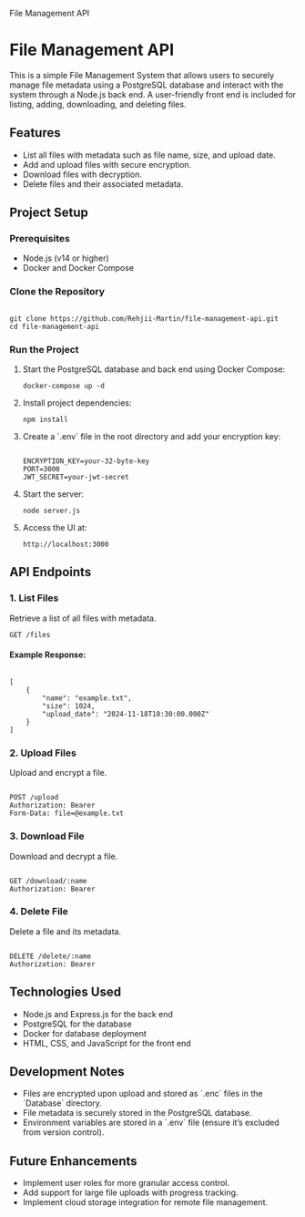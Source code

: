File Management API

# File Management API

This is a simple File Management System that allows users to securely manage file metadata using a PostgreSQL database and interact with the system through a Node.js back end. A user-friendly front end is included for listing, adding, downloading, and deleting files.

## Features

- List all files with metadata such as file name, size, and upload date.
- Add and upload files with secure encryption.
- Download files with decryption.
- Delete files and their associated metadata.

## Project Setup

### Prerequisites

- Node.js (v14 or higher)
- Docker and Docker Compose

### Clone the Repository

```

git clone https://github.com/Rehjii-Martin/file-management-api.git
cd file-management-api
```

### Run the Project

1.  Start the PostgreSQL database and back end using Docker Compose:

    ```
    docker-compose up -d
    ```

2.  Install project dependencies:

    ```
    npm install
    ```

3.  Create a \`.env\` file in the root directory and add your encryption key:

    ```

    ENCRYPTION_KEY=your-32-byte-key
    PORT=3000
    JWT_SECRET=your-jwt-secret

    ```

4.  Start the server:

    ```
    node server.js
    ```

5.  Access the UI at:

    ```
    http://localhost:3000
    ```

## API Endpoints

### 1\. List Files

Retrieve a list of all files with metadata.

```
GET /files
```

#### Example Response:

```

[
    {
        "name": "example.txt",
        "size": 1024,
        "upload_date": "2024-11-18T10:30:00.000Z"
    }
]

```

### 2\. Upload Files

Upload and encrypt a file.

```

POST /upload
Authorization: Bearer
Form-Data: file=@example.txt

```

### 3\. Download File

Download and decrypt a file.

```

GET /download/:name
Authorization: Bearer

```

### 4\. Delete File

Delete a file and its metadata.

```

DELETE /delete/:name
Authorization: Bearer

```

## Technologies Used

- Node.js and Express.js for the back end
- PostgreSQL for the database
- Docker for database deployment
- HTML, CSS, and JavaScript for the front end

## Development Notes

- Files are encrypted upon upload and stored as \`.enc\` files in the \`Database\` directory.
- File metadata is securely stored in the PostgreSQL database.
- Environment variables are stored in a \`.env\` file (ensure it’s excluded from version control).

## Future Enhancements

- Implement user roles for more granular access control.
- Add support for large file uploads with progress tracking.
- Implement cloud storage integration for remote file management.

